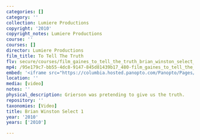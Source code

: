 ```yaml
---
categories: []
category: ''
collection: Lumiere Productions
copyright: '2010'
copyright_notes: Lumiere Productions
course: ''
courses: []
director: Lumiere Productions
film_title: To Tell The Truth
flv: secure/courses/film_gaines_to_tell_the_truth_brian_winston_select_1.flv
mp4: /95e179c7-bb55-4dc8-9147-845d81439b17_480-film_gaines_to_tell_the_truth_brian_winston_select_1.mp4
embed: '<iframe src="https://columbia.hosted.panopto.com/Panopto/Pages/Embed.aspx?id=f4859835-9082-4612-8360-a95f01034bd5&v=1" width="720" height="405" style="padding: 0px; border: 1px solid #464646;" frameborder="0" allowfullscreen allow="autoplay"></iframe>'
location: ''
media: [video]
notes: ''
physical_description: Grierson was pretending to give us the truth.
repository: ''
taxonomies: [Video]
title: Brian Winston Select 1
year: '2010'
years: ['2010']

---
```

